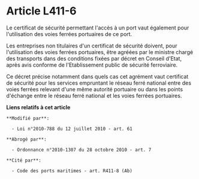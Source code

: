 # Article L411-6

Le certificat de sécurité permettant l'accès à un port vaut également pour l'utilisation des voies ferrées portuaires de ce
port.

Les entreprises non titulaires d'un certificat de sécurité doivent, pour l'utilisation des voies ferrées portuaires, être
agréées par le ministre chargé des transports dans des conditions fixées par décret en Conseil d'Etat, après avis conforme de
l'Etablissement public de sécurité ferroviaire.

Ce décret précise notamment dans quels cas cet agrément vaut certificat de sécurité pour les services empruntant le réseau
ferré national entre des voies ferrées relevant d'une même autorité portuaire ou dans les points d'échange entre le réseau
ferré national et les voies ferrées portuaires.

**Liens relatifs à cet article**

	**Modifié par**:

	  - Loi n°2010-788 du 12 juillet 2010 - art. 61

	**Abrogé par**:

	  - Ordonnance n°2010-1307 du 28 octobre 2010 - art. 7

	**Cité par**:

	  - Code des ports maritimes - art. R411-8 (Ab)
